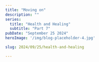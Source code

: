 ```yaml
---
title: "Moving on"
description: ""
series:
  title: "Health and Healing"
  subtitle: "Part 7"
pubDate: "September 25 2024"
heroImage: '/img/blog-placeholder-4.jpg'

slug: 2024/09/25/health-and-healing

---
```

